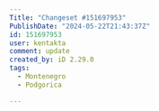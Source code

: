 ```yaml
---
Title: "Changeset #151697953"
PublishDate: "2024-05-22T21:43:37Z"
id: 151697953
user: kentakta
comment: update
created_by: iD 2.29.0
tags:
  - Montenegro
  - Podgorica

---
```

